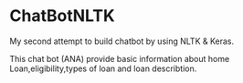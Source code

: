 # ChatBotNLTK

My second attempt to build chatbot by using NLTK & Keras.

This chat bot (ANA) provide basic information about home Loan,eligibility,types of loan and loan describtion.
